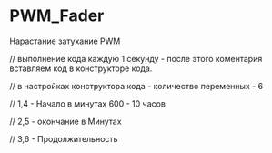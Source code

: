 # PWM_Fader
Нарастание затухание PWM

// выполнение кода каждую 1 секунду - после этого коментария вставляем код  в конструкторе кода. 

// в настройках конструктора кода - количество переменных - 6

// 1,4 - Начало в минутах 600 - 10 часов

// 2,5 - окончание в Минутах

// 3,6 - Продолжительность
